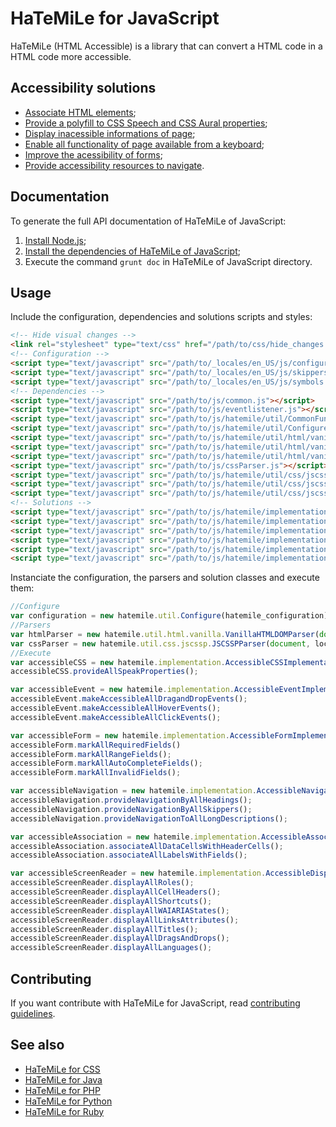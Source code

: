 # HaTeMiLe for JavaScript

HaTeMiLe (HTML Accessible) is a library that can convert a HTML code in a HTML code more accessible.

## Accessibility solutions

* [Associate HTML elements](https://github.com/carlsonsantana/HaTeMiLe-for-JavaScript/wiki/Associate-HTML-elements);
* [Provide a polyfill to CSS Speech and CSS Aural properties](https://github.com/carlsonsantana/HaTeMiLe-for-JavaScript/wiki/Provide-a-polyfill-to-CSS-Speech-and-CSS-Aural-properties);
* [Display inacessible informations of page](https://github.com/carlsonsantana/HaTeMiLe-for-JavaScript/wiki/Display-inacessible-informations-of-page);
* [Enable all functionality of page available from a keyboard](https://github.com/carlsonsantana/HaTeMiLe-for-JavaScript/wiki/Enable-all-functionality-of-page-available-from-a-keyboard);
* [Improve the acessibility of forms](https://github.com/carlsonsantana/HaTeMiLe-for-JavaScript/wiki/Improve-the-acessibility-of-forms);
* [Provide accessibility resources to navigate](https://github.com/carlsonsantana/HaTeMiLe-for-JavaScript/wiki/Provide-accessibility-resources-to-navigate).

## Documentation

To generate the full API documentation of HaTeMiLe of JavaScript:

1. [Install Node.js](https://nodejs.org/en/download/package-manager/);
2. [Install the dependencies of HaTeMiLe of JavaScript](https://docs.npmjs.com/cli/install);
3. Execute the command `grunt doc` in HaTeMiLe of JavaScript directory.

## Usage

Include the configuration, dependencies and solutions scripts and styles:

```html
<!-- Hide visual changes -->
<link rel="stylesheet" type="text/css" href="/path/to/css/hide_changes.css" />
<!-- Configuration -->
<script type="text/javascript" src="/path/to/_locales/en_US/js/configurations.js"></script>
<script type="text/javascript" src="/path/to/_locales/en_US/js/skippers.js"></script>
<script type="text/javascript" src="/path/to/_locales/en_US/js/symbols.js"></script>
<!-- Dependencies -->
<script type="text/javascript" src="/path/to/js/common.js"></script>
<script type="text/javascript" src="/path/to/js/eventlistener.js"></script>
<script type="text/javascript" src="/path/to/js/hatemile/util/CommonFunctions.js"></script>
<script type="text/javascript" src="/path/to/js/hatemile/util/Configure.js"></script>
<script type="text/javascript" src="/path/to/js/hatemile/util/html/vanilla/VanillaHTMLDOMParser.js"></script>
<script type="text/javascript" src="/path/to/js/hatemile/util/html/vanilla/VanillaHTMLDOMElement.js"></script>
<script type="text/javascript" src="/path/to/js/hatemile/util/html/vanilla/VanillaHTMLDOMTextNode.js"></script>
<script type="text/javascript" src="/path/to/js/cssParser.js"></script>
<script type="text/javascript" src="/path/to/js/hatemile/util/css/jscssp/JSCSSPParser.js"></script>
<script type="text/javascript" src="/path/to/js/hatemile/util/css/jscssp/JSCSSPRule.js"></script>
<script type="text/javascript" src="/path/to/js/hatemile/util/css/jscssp/JSCSSPDeclaration.js"></script>
<!-- Solutions -->
<script type="text/javascript" src="/path/to/js/hatemile/implementation/AccessibleCSSImplementation.js"></script>
<script type="text/javascript" src="/path/to/js/hatemile/implementation/AccessibleEventImplementation.js"></script>
<script type="text/javascript" src="/path/to/js/hatemile/implementation/AccessibleFormImplementation.js"></script>
<script type="text/javascript" src="/path/to/js/hatemile/implementation/AccessibleDisplayScreenReaderImplementation.js"></script>
<script type="text/javascript" src="/path/to/js/hatemile/implementation/AccessibleNavigationImplementation.js"></script>
<script type="text/javascript" src="/path/to/js/hatemile/implementation/AccessibleAssociationImplementation.js"></script>
```

Instanciate the configuration, the parsers and solution classes and execute them:

```javascript
//Configure
var configuration = new hatemile.util.Configure(hatemile_configuration);
//Parsers
var htmlParser = new hatemile.util.html.vanilla.VanillaHTMLDOMParser(document);
var cssParser = new hatemile.util.css.jscssp.JSCSSPParser(document, location.href);
//Execute
var accessibleCSS = new hatemile.implementation.AccessibleCSSImplementation(htmlParser, cssParser, hatemile_configuration_symbols);
accessibleCSS.provideAllSpeakProperties();

var accessibleEvent = new hatemile.implementation.AccessibleEventImplementation(htmlParser);
accessibleEvent.makeAccessibleAllDragandDropEvents();
accessibleEvent.makeAccessibleAllHoverEvents();
accessibleEvent.makeAccessibleAllClickEvents();

var accessibleForm = new hatemile.implementation.AccessibleFormImplementation(htmlParser, configuration);
accessibleForm.markAllRequiredFields()
accessibleForm.markAllRangeFields();
accessibleForm.markAllAutoCompleteFields();
accessibleForm.markAllInvalidFields();

var accessibleNavigation = new hatemile.implementation.AccessibleNavigationImplementation(htmlParser, configuration, hatemile_configuration_skippers);
accessibleNavigation.provideNavigationByAllHeadings();
accessibleNavigation.provideNavigationByAllSkippers();
accessibleNavigation.provideNavigationToAllLongDescriptions();

var accessibleAssociation = new hatemile.implementation.AccessibleAssociationImplementation(htmlParser, configuration);
accessibleAssociation.associateAllDataCellsWithHeaderCells();
accessibleAssociation.associateAllLabelsWithFields();

var accessibleScreenReader = new hatemile.implementation.AccessibleDisplayScreenReaderImplementation(htmlParser, configuration, navigator.userAgent);
accessibleScreenReader.displayAllRoles();
accessibleScreenReader.displayAllCellHeaders();
accessibleScreenReader.displayAllShortcuts();
accessibleScreenReader.displayAllWAIARIAStates();
accessibleScreenReader.displayAllLinksAttributes();
accessibleScreenReader.displayAllTitles();
accessibleScreenReader.displayAllDragsAndDrops();
accessibleScreenReader.displayAllLanguages();
```

## Contributing

If you want contribute with HaTeMiLe for JavaScript, read [contributing guidelines](CONTRIBUTING.md).

## See also
* [HaTeMiLe for CSS](https://github.com/carlsonsantana/HaTeMiLe-for-CSS)
* [HaTeMiLe for Java](https://github.com/carlsonsantana/HaTeMiLe-for-Java)
* [HaTeMiLe for PHP](https://github.com/carlsonsantana/HaTeMiLe-for-PHP)
* [HaTeMiLe for Python](https://github.com/carlsonsantana/HaTeMiLe-for-Python)
* [HaTeMiLe for Ruby](https://github.com/carlsonsantana/HaTeMiLe-for-Ruby)

